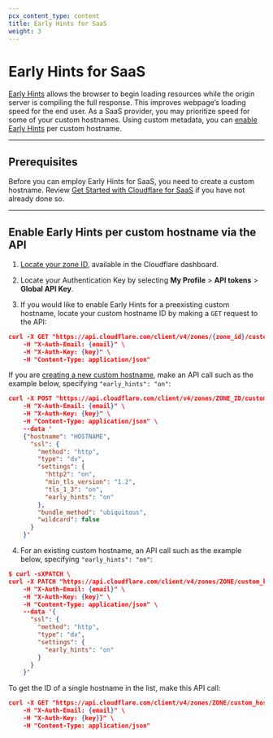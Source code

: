 ```yaml
---
pcx_content_type: content
title: Early Hints for SaaS
weight: 3
---
```


# Early Hints for SaaS

[Early Hints](/cache/about/early-hints/) allows the browser to begin loading resources while the origin server is compiling the full response. This improves webpage’s loading speed for the end user. As a SaaS provider, you may prioritize speed for some of your custom hostnames. Using custom metadata, you can [enable Early Hints](/cache/about/early-hints/#enabling-early-hints) per custom hostname.

---

## Prerequisites

Before you can employ Early Hints for SaaS, you need to create a custom hostname. Review [Get Started with Cloudflare for SaaS](/cloudflare-for-saas/start/getting-started/) if you have not already done so.

---

## Enable Early Hints per custom hostname via the API

1. [Locate your zone ID](/fundamentals/get-started/basic-tasks/find-account-and-zone-ids/), available in the Cloudflare dashboard.

2. Locate your Authentication Key by selecting **My Profile** > **API tokens** > **Global API Key**.

3. If you would like to enable Early Hints for a preexisting custom hostname, locate your custom hostname ID by making a `GET` request to the API:

```json
curl -X GET "https://api.cloudflare.com/client/v4/zones/{zone_id}/custom_hostnames" \
    -H "X-Auth-Email: {email}" \
    -H "X-Auth-Key: {key}" \
    -H "Content-Type: application/json"
```

If you are [creating a new custom hostname](https://api.cloudflare.com/#custom-hostname-for-a-zone-create-custom-hostname), make an API call such as the example below, specifying `"early_hints": "on"`:

```json
curl -X POST "https://api.cloudflare.com/client/v4/zones/ZONE_ID/custom_hostnames" \
    -H "X-Auth-Email: {email}" \
    -H "X-Auth-Key: {key}" \
    -H "Content-Type: application/json" \
    --data '
    {"hostname": "HOSTNAME",
      "ssl": {
        "method": "http",
        "type": "dv",
        "settings": {
          "http2": "on",
          "min_tls_version": "1.2",
          "tls_1_3": "on",
          "early_hints": "on"
        },
        "bundle_method": "ubiquitous",
        "wildcard": false
      }
    }'
```

4. For an existing custom hostname, an API call such as the example below, specifying `"early_hints": "on"`:

```json
$ curl -sXPATCH \
curl -X PATCH "https://api.cloudflare.com/client/v4/zones/ZONE/custom_hostnames/CUSTOM_HOSTNAME_ID" \
    -H "X-Auth-Email: {email}" \
    -H "X-Auth-Key: {key}" \
    -H "Content-Type: application/json" \
    --data '{
      "ssl": {
        "method": "http",
        "type": "dv",
        "settings": {
          "early_hints": "on"
        }
      }
    }'

```

To get the ID of a single hostname in the list, make this API call:

```json
curl -X GET "https://api.cloudflare.com/client/v4/zones/ZONE/custom_hostnames?hostname=CUSTOM_HOSTNAME" \
    -H "X-Auth-Email: {email}" \
    -H "X-Auth-Key: {key}}" \
    -H "Content-Type: application/json"
```